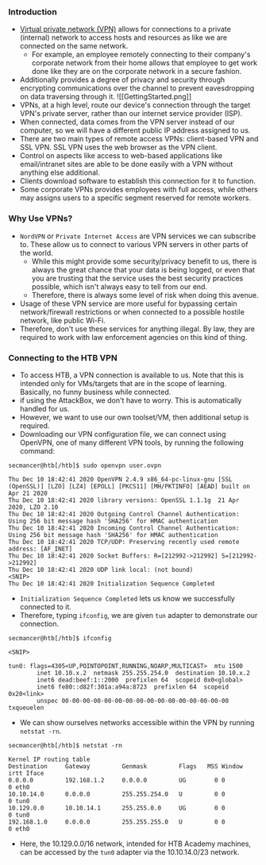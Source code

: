 ### Introduction
- [Virtual private network (VPN)](https://en.wikipedia.org/wiki/Virtual_private_network) allows for connections to a private (internal) network to access hosts and resources as like we are connected on the same network.
	- For example, an employee remotely connecting to their company's corporate network from their home allows that employee to get work done like they are on the corporate network in a secure fashion.
- Additionally provides a degree of privacy and security through encrypting communications over the channel to prevent eavesdropping on data traversing through it.
![[GettingStarted.png]]
- VPNs, at a high level, route our device's connection through the target VPN's private server, rather than our internet service provider (ISP). 
- When connected, data comes from the VPN server instead of our computer, so we will have a different public IP address assigned to us.
- There are two main types of remote access VPNs: client-based VPN and SSL VPN. SSL VPN uses the web browser as the VPN client. 
- Control on aspects like access to web-based applications like email/intranet sites are able to be done easily with a VPN without anything else additional.
- Clients download software to establish this connection for it to function.
- Some corporate VPNs provides employees with full access, while others may assigns users to a specific segment reserved for remote workers.


### Why Use VPNs?
- `NordVPN` or `Private Internet Access` are VPN services we can subscribe to. These allow us to connect to various VPN servers in other parts of the world.
	- While this might provide some security/privacy benefit to us, there is always the great chance that your data is being logged, or even that you are trusting that the service uses the best security practices possible, which isn't always easy to tell from our end.
	- Therefore, there is always some level of risk when doing this avenue.
- Usage of these VPN service are more useful for bypassing certain network/firewall restrictions or when connected to a possible hostile network, like public Wi-Fi. 
- Therefore, don't use these services for anything illegal. By law, they are required to work with law enforcement agencies on this kind of thing.

### Connecting to the HTB VPN
- To access HTB, a VPN connection is available to us. Note that this is intended only for VMs/targets that are in the scope of learning. Basically, no funny business while connected.
- if using the AttackBox, we don't have to worry. This is automatically handled for us.
- However, we want to use our own toolset/VM, then additional setup is required.
- Downloading our VPN configuration file, we can connect using OpenVPN, one of many different VPN tools, by running the following command:
```
secmancer@htb[/htb]$ sudo openvpn user.ovpn

Thu Dec 10 18:42:41 2020 OpenVPN 2.4.9 x86_64-pc-linux-gnu [SSL (OpenSSL)] [LZO] [LZ4] [EPOLL] [PKCS11] [MH/PKTINFO] [AEAD] built on Apr 21 2020
Thu Dec 10 18:42:41 2020 library versions: OpenSSL 1.1.1g  21 Apr 2020, LZO 2.10
Thu Dec 10 18:42:41 2020 Outgoing Control Channel Authentication: Using 256 bit message hash 'SHA256' for HMAC authentication
Thu Dec 10 18:42:41 2020 Incoming Control Channel Authentication: Using 256 bit message hash 'SHA256' for HMAC authentication
Thu Dec 10 18:42:41 2020 TCP/UDP: Preserving recently used remote address: [AF_INET]
Thu Dec 10 18:42:41 2020 Socket Buffers: R=[212992->212992] S=[212992->212992]
Thu Dec 10 18:42:41 2020 UDP link local: (not bound)
<SNIP>
Thu Dec 10 18:42:41 2020 Initialization Sequence Completed
```
- `Initialization Sequence Completed` lets us know we successfully connected to it.
- Therefore, typing `ifconfig`, we are given `tun` adapter to demonstrate our connection.
```
secmancer@htb[/htb]$ ifconfig

<SNIP>

tun0: flags=4305<UP,POINTOPOINT,RUNNING,NOARP,MULTICAST>  mtu 1500
        inet 10.10.x.2  netmask 255.255.254.0  destination 10.10.x.2
        inet6 dead:beef:1::2000  prefixlen 64  scopeid 0x0<global>
        inet6 fe80::d82f:301a:a94a:8723  prefixlen 64  scopeid 0x20<link>
        unspec 00-00-00-00-00-00-00-00-00-00-00-00-00-00-00-00  txqueuelen
```
- We can show ourselves networks accessible within the VPN by running `netstat -rn`.
```
secmancer@htb[/htb]$ netstat -rn

Kernel IP routing table
Destination     Gateway         Genmask         Flags   MSS Window  irtt Iface
0.0.0.0         192.168.1.2     0.0.0.0         UG        0 0          0 eth0
10.10.14.0      0.0.0.0         255.255.254.0   U         0 0          0 tun0
10.129.0.0      10.10.14.1      255.255.0.0     UG        0 0          0 tun0
192.168.1.0     0.0.0.0         255.255.255.0   U         0 0          0 eth0
```
- Here, the 10.129.0.0/16 network, intended for HTB Academy machines, can be accessed by the `tun0` adapter via the 10.10.14.0/23 network.